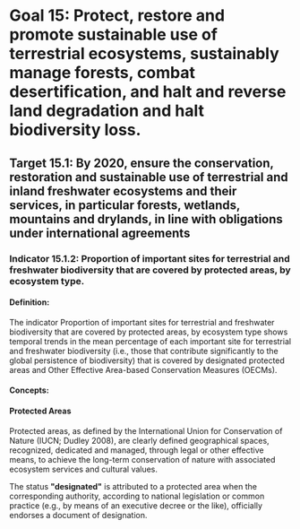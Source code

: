 # Goal 15: Protect, restore and promote sustainable use of terrestrial ecosystems, sustainably manage forests, combat desertification, and halt and reverse land degradation and halt biodiversity loss.

## Target 15.1: By 2020, ensure the conservation, restoration and sustainable use of terrestrial and inland freshwater ecosystems and their services, in particular forests, wetlands, mountains and drylands, in line with obligations under international agreements

### Indicator 15.1.2: Proportion of important sites for terrestrial and freshwater biodiversity that are covered by protected areas, by ecosystem type.

#### Definition:
The indicator Proportion of important sites for terrestrial and freshwater biodiversity that are covered by protected areas, by ecosystem type shows temporal trends in the mean percentage of each important site for terrestrial and freshwater biodiversity (i.e., those that contribute significantly to the global persistence of biodiversity) that is covered by designated protected areas and Other Effective Area-based Conservation Measures (OECMs).

#### Concepts:

#### Protected Areas
Protected areas, as defined by the International Union for Conservation of Nature (IUCN; Dudley 2008), are clearly defined geographical spaces, recognized, dedicated and managed, through legal or other effective means, to achieve the long-term conservation of nature with associated ecosystem services and cultural values.

The status **"designated"** is attributed to a protected area when the corresponding authority, according to national legislation or common practice (e.g., by means of an executive decree or the like), officially endorses a document of designation. 
